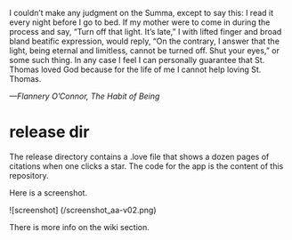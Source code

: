 I couldn’t make any judgment on the Summa, except to say this: I read it every night before I go to
bed. If my mother were to come in during the process and say, “Turn off that light. It’s late,” I with
lifted finger and broad bland beatific expression, would reply, “On the contrary, I answer that the
light, being eternal and limitless, cannot be turned off. Shut your eyes,” or some such thing. In any
case I feel I can personally guarantee that St. Thomas loved God because for the life of me I cannot
help loving St. Thomas.

*—Flannery O’Connor, The Habit of Being*

# release dir

The release directory contains a .love file that shows
a dozen pages of citations when one clicks a star. The
code for the app is the content of this repository.

Here is a screenshot.

![screenshot] (/screenshot_aa-v02.png) 

There is more info on the wiki section.


